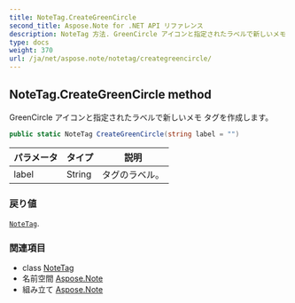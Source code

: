 ```yaml
---
title: NoteTag.CreateGreenCircle
second_title: Aspose.Note for .NET API リファレンス
description: NoteTag 方法. GreenCircle アイコンと指定されたラベルで新しいメモ タグを作成します
type: docs
weight: 370
url: /ja/net/aspose.note/notetag/creategreencircle/
---
```

## NoteTag.CreateGreenCircle method

GreenCircle アイコンと指定されたラベルで新しいメモ タグを作成します。

```csharp
public static NoteTag CreateGreenCircle(string label = "")
```

| パラメータ | タイプ | 説明 |
| --- | --- | --- |
| label | String | タグのラベル。 |

### 戻り値

[`NoteTag`](../).

### 関連項目

* class [NoteTag](../)
* 名前空間 [Aspose.Note](../../notetag/)
* 組み立て [Aspose.Note](../../../)


